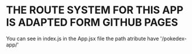 # THE ROUTE SYSTEM FOR THIS APP IS ADAPTED FORM GITHUB PAGES
You can see in index.js in the App.jsx file the path atribute have '/pokedex-app/'
